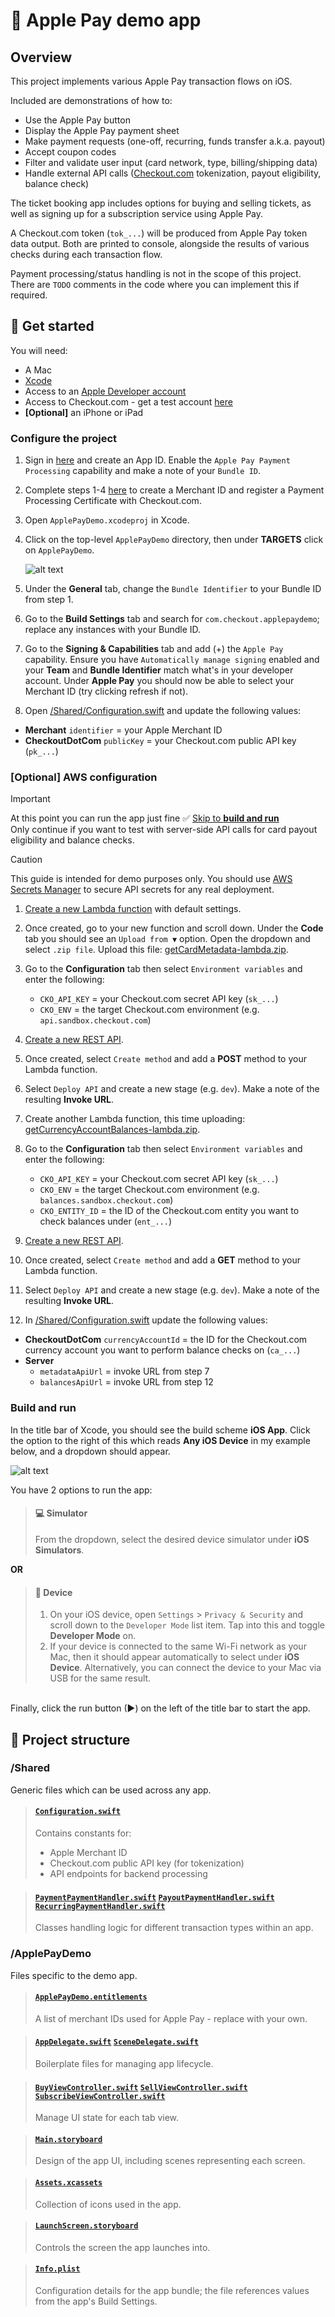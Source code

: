 # 🍎 Apple Pay demo app

## Overview

This project implements various Apple Pay transaction flows on iOS.

Included are demonstrations of how to:
- Use the Apple Pay button
- Display the Apple Pay payment sheet
- Make payment requests (one-off, recurring, funds transfer a.k.a. payout)
- Accept coupon codes
- Filter and validate user input (card network, type, billing/shipping data)
- Handle external API calls ([Checkout.com](https://www.checkout.com/) tokenization, payout eligibility, balance check)

The ticket booking app includes options for buying and selling tickets, as well as signing up for a subscription service using Apple Pay.

A Checkout.com token (`tok_...`) will be produced from Apple Pay token data output. Both are printed to console, alongside the results of various checks during each transaction flow.

Payment processing/status handling is not in the scope of this project. There are `TODO` comments in the code where you can implement this if required.

## 🏃 Get started

You will need:
- A Mac
- [Xcode](https://apps.apple.com/us/app/xcode/id497799835?mt=12/)
- Access to an [Apple Developer account](https://developer.apple.com/programs/enroll/)
- Access to Checkout.com - get a test account [here](https://www.checkout.com/get-test-account)
- **[Optional]** an iPhone or iPad

### Configure the project

1. Sign in [here](https://developer.apple.com/account/resources/identifiers/list/bundleId) and create an App ID. Enable the `Apple Pay Payment Processing` capability and make a note of your `Bundle ID`.

2. Complete steps 1-4 [here](https://www.checkout.com/docs/payments/add-payment-methods/apple-pay#Set_up_Apple_Pay) to create a Merchant ID and register a Payment Processing Certificate with Checkout.com.

3. Open `ApplePayDemo.xcodeproj` in Xcode.

4. Click on the top-level `ApplePayDemo` directory, then under **TARGETS** click on `ApplePayDemo`.

    ![alt text](./resources/guide-images/image-1.png)

5. Under the **General** tab, change the `Bundle Identifier` to your Bundle ID from step 1.

6. Go to the **Build Settings** tab and search for `com.checkout.applepaydemo`; replace any instances with your Bundle ID.

7. Go to the **Signing & Capabilities** tab and add (+) the `Apple Pay` capability. Ensure you have `Automatically manage signing` enabled and your **Team** and **Bundle Identifier** match what's in your developer account. Under **Apple Pay** you should now be able to select your Merchant ID (try clicking refresh if not).

8. Open [/Shared/Configuration.swift](./Shared/Configuration.swift) and update the following values:
- **Merchant** `identifier` = your Apple Merchant ID
- **CheckoutDotCom** `publicKey` = your Checkout.com public API key (`pk_...`)

### [Optional] AWS configuration

> [!IMPORTANT]
> At this point you can run the app just fine ✅ [Skip to **build and run**](#build-and-run)<br>Only continue if you want to test with server-side API calls for card payout eligibility and balance checks.

> [!CAUTION]
> This guide is intended for demo purposes only. You should use [AWS Secrets Manager](https://aws.amazon.com/secrets-manager/) to secure API secrets for any real deployment.

1. [Create a new Lambda function](https://console.aws.amazon.com/lambda/home#/functions) with default settings.

2. Once created, go to your new function and scroll down. Under the **Code** tab you should see an `Upload from ▼` option. Open the dropdown and select `.zip file`. Upload this file: [getCardMetadata-lambda.zip](./resources/lambda-functions/getCardMetadata-lambda.zip).

3. Go to the **Configuration** tab then select `Environment variables` and enter the following:
   - `CKO_API_KEY` = your Checkout.com secret API key (`sk_...`)
   - `CKO_ENV` = the target Checkout.com environment (e.g. `api.sandbox.checkout.com`)

4. [Create a new REST API](https://console.aws.amazon.com/apigateway/main/create-rest).

5. Once created, select `Create method` and add a **POST** method to your Lambda function.

7. Select `Deploy API` and create a new stage (e.g. `dev`). Make a note of the resulting **Invoke URL**.

8. Create another Lambda function, this time uploading: [getCurrencyAccountBalances-lambda.zip](./resources/lambda-functions/getCurrencyAccountBalances-lambda.zip).

9. Go to the **Configuration** tab then select `Environment variables` and enter the following:
   - `CKO_API_KEY` = your Checkout.com secret API key (`sk_...`)
   - `CKO_ENV` = the target Checkout.com environment (e.g. `balances.sandbox.checkout.com`)
   - `CKO_ENTITY_ID` = the ID of the Checkout.com entity you want to check balances under (`ent_...`)

10. [Create a new REST API](https://console.aws.amazon.com/apigateway/main/create-rest).

11. Once created, select `Create method` and add a **GET** method to your Lambda function.

12. Select `Deploy API` and create a new stage (e.g. `dev`). Make a note of the resulting **Invoke URL**.

13. In [/Shared/Configuration.swift](./Shared/Configuration.swift) update the following values:
- **CheckoutDotCom** `currencyAccountId` = the ID for the Checkout.com currency account you want to perform balance checks on (`ca_...`)
- **Server**
  - `metadataApiUrl` = invoke URL from step 7
  - `balancesApiUrl` = invoke URL from step 12

### Build and run

In the title bar of Xcode, you should see the build scheme **iOS App**. Click the option to the right of this which reads **Any iOS Device** in my example below, and a dropdown should appear.

![alt text](./resources/guide-images/image-2.png)

You have 2 options to run the app:

>#### 💻 Simulator
>From the dropdown, select the desired device simulator under **iOS Simulators**.

**OR**

>#### 📱 Device
>1. On your iOS device, open `Settings` > `Privacy & Security` and scroll down to the `Developer Mode` list item. Tap into this and toggle **Developer Mode** on.
>2. If your device is connected to the same Wi-Fi network as your Mac, then it should appear automatically to select under **iOS Device**.  Alternatively, you can connect the device to your Mac via USB for the same result.

<br>
Finally, click the run button (►) on the left of the title bar to start the app.


## 📁 Project structure

### **/Shared**

Generic files which can be used across any app.

>#### [`Configuration.swift`](./Shared/Configuration.swift)
>Contains constants for:
>- Apple Merchant ID
>- Checkout.com public API key (for tokenization)
>- API endpoints for backend processing

>#### [`PaymentPaymentHandler.swift`](./Shared/PaymentHandler.swift) [`PayoutPaymentHandler.swift`](./Shared/PayoutHandler.swift) [`RecurringPaymentHandler.swift`](./Shared/RecurringPaymentHandler.swift)
>Classes handling logic for different transaction types within an app.

### **/ApplePayDemo**

Files specific to the demo app.

>#### [`ApplePayDemo.entitlements`](./ApplePayDemo/ApplePayDemo.entitlements)
>A list of merchant IDs used for Apple Pay - replace with your own.

>#### [`AppDelegate.swift`](./ApplePayDemo/AppDelegate.swift) [`SceneDelegate.swift`](./ApplePayDemo/SceneDelegate.swift)
>Boilerplate files for managing app lifecycle.

>#### [`BuyViewController.swift`](./ApplePayDemo/BuyViewController.swift) [`SellViewController.swift`](./ApplePayDemo/SellViewController.swift) [`SubscribeViewController.swift`](./ApplePayDemo/SubscribeViewController.swift)
>Manage UI state for each tab view.

>#### [`Main.storyboard`](./ApplePayDemo/Main.storyboard)
>Design of the app UI, including scenes representing each screen.

>#### [`Assets.xcassets`](./ApplePayDemo/Assets.xcassets/)
>Collection of icons used in the app.

>#### [`LaunchScreen.storyboard`](./ApplePayDemo/Base.lproj/LaunchScreen.storyboard)
>Controls the screen the app launches into.

>#### [`Info.plist`](./ApplePayDemo/Info.plist)
>Configuration details for the app bundle; the file references values from the app's Build Settings.

